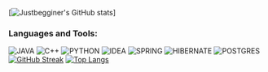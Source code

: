 [![Justbegginer's GitHub stats](https://github-readme-stats.vercel.app/api?username=justbegginer&theme=highcontrast)]
### Languages and Tools:
![JAVA](https://img.shields.io/badge/Java-ED8B00?style=for-the-badge&logo=openjdk&logoColor=white)
![C++](https://img.shields.io/badge/-C++-090909?style=for-the-badge&logo=C%2b%2b&logoColor=6296CC)
![PYTHON](https://img.shields.io/badge/Python-14354C?style=for-the-badge&logo=python&logoColor=white)
![IDEA](https://img.shields.io/badge/IntelliJ_IDEA-000000.svg?style=for-the-badge&logo=intellij-idea&logoColor=white)
![SPRING](https://img.shields.io/badge/Spring-6DB33F?style=for-the-badge&logo=spring&logoColor=white)
![HIBERNATE](https://img.shields.io/badge/Hibernate-59666C?style=for-the-badge&logo=Hibernate&logoColor=blue)
![POSTGRES](https://img.shields.io/badge/PostgreSQL-316192?style=for-the-badge&logo=postgresql&logoColor=white)
[![GitHub Streak](https://github-readme-streak-stats.herokuapp.com/?user=justbegginer&theme=synthwave)](https://git.io/streak-stats)
[![Top Langs](https://github-readme-stats.vercel.app/api/top-langs/?username=justbegginer&layout=donut&langs_count=6)](https://github.com/anuraghazra/github-readme-stats)
